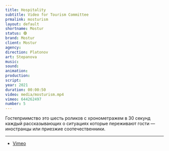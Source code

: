 ```yaml
---
title: Hospitality
subtitle: Video for Tourism Committee
prmalink: mosturism
layout: default
shortname: Mostur
status: 🟢
brand: Mostur
client: Mostur
agency:
direction: Platonov
art: Stepanova
music:  
sound:
animation:  
production:  
script:
year: 2021
duration: 00:00:50
video: media/mosturism.mp4
vimeo: 644262497
number: 5
---
```


Гостеприимство это шесть роликов с хронометражем в 30  секунд каждый рассказывающих о ситуациях которые переживают гости — иностранцы или приезжие соотечественники.

---

+ [Vimeo](xxxxx)
